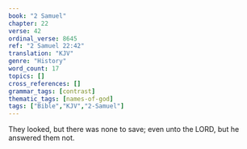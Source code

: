 ```yaml
---
book: "2 Samuel"
chapter: 22
verse: 42
ordinal_verse: 8645
ref: "2 Samuel 22:42"
translation: "KJV"
genre: "History"
word_count: 17
topics: []
cross_references: []
grammar_tags: [contrast]
thematic_tags: [names-of-god]
tags: ["Bible","KJV","2-Samuel"]
---
```

They looked, but there was none to save; even unto the LORD, but he answered them not.
